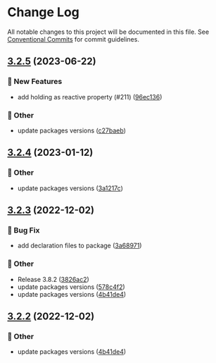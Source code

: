 # Change Log

All notable changes to this project will be documented in this file.
See [Conventional Commits](https://conventionalcommits.org) for commit guidelines.

## [3.2.5](https://github.com/naver/egjs-axes/compare/@egjs/vue2-axes@3.2.4...@egjs/vue2-axes@3.2.5) (2023-06-22)


### :rocket: New Features

* add holding as reactive property (#211) ([96ec136](https://github.com/naver/egjs-axes/commit/96ec1366a6c1d7f5b1a3c576436edb2223307d69))


### :mega: Other

* update packages versions ([c27baeb](https://github.com/naver/egjs-axes/commit/c27baeb7d692776e54a6a9d9b0fac334bdda7792))



## [3.2.4](https://github.com/naver/egjs-axes/compare/@egjs/vue2-axes@3.2.3...@egjs/vue2-axes@3.2.4) (2023-01-12)


### :mega: Other

* update packages versions ([3a1217c](https://github.com/naver/egjs-axes/commit/3a1217c5fa49b382e1da3d9cca3542a0c1d7e28c))



## [3.2.3](https://github.com/naver/egjs-axes/compare/@egjs/vue2-axes@3.2.1...@egjs/vue2-axes@3.2.3) (2022-12-02)


### :bug: Bug Fix

* add declaration files to package ([3a68971](https://github.com/naver/egjs-axes/commit/3a6897103594eade43d00f242fc0909bd0148a27))


### :mega: Other

* Release 3.8.2 ([3826ac2](https://github.com/naver/egjs-axes/commit/3826ac2e287a6edf4b4a1d136782114eb2a78bfd))
* update packages versions ([578c4f2](https://github.com/naver/egjs-axes/commit/578c4f205ba40c2c84883d5144fddb9b1c2dff99))
* update packages versions ([4b41de4](https://github.com/naver/egjs-axes/commit/4b41de44af6d5b7a6d7b856ad47864c43222da11))



## [3.2.2](https://github.com/naver/egjs-axes/compare/@egjs/vue2-axes@3.2.1...@egjs/vue2-axes@3.2.2) (2022-12-02)


### :mega: Other

* update packages versions ([4b41de4](https://github.com/naver/egjs-axes/commit/4b41de44af6d5b7a6d7b856ad47864c43222da11))
